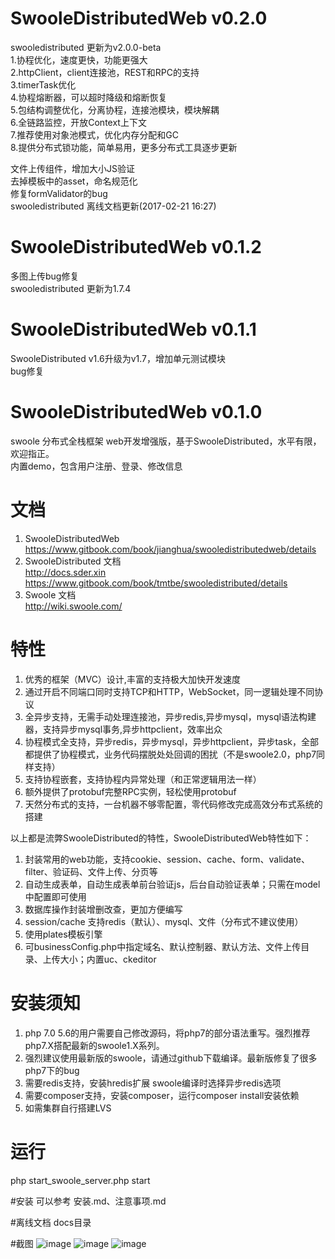 # SwooleDistributedWeb v0.2.0
swooledistributed 更新为v2.0.0-beta  
1.协程优化，速度更快，功能更强大  
2.httpClient，client连接池，REST和RPC的支持  
3.timerTask优化  
4.协程熔断器，可以超时降级和熔断恢复  
5.包结构调整优化，分离协程，连接池模块，模块解耦  
6.全链路监控，开放Context上下文  
7.推荐使用对象池模式，优化内存分配和GC  
8.提供分布式锁功能，简单易用，更多分布式工具逐步更新  

文件上传组件，增加大小JS验证  
去掉模板中的asset，命名规范化  
修复formValidator的bug  
swooledistributed 离线文档更新(2017-02-21 16:27)
# SwooleDistributedWeb v0.1.2
多图上传bug修复   
swooledistributed 更新为1.7.4
# SwooleDistributedWeb v0.1.1
SwooleDistributed v1.6升级为v1.7，增加单元测试模块  
bug修复
# SwooleDistributedWeb v0.1.0
swoole 分布式全栈框架 web开发增强版，基于SwooleDistributed，水平有限，欢迎指正。  
内置demo，包含用户注册、登录、修改信息

# 文档
1. SwooleDistributedWeb  
 https://www.gitbook.com/book/jianghua/swooledistributedweb/details
2. SwooleDistributed 文档  
 http://docs.sder.xin  
 https://www.gitbook.com/book/tmtbe/swooledistributed/details
3. Swoole 文档  
 http://wiki.swoole.com/

# 特性  
1. 优秀的框架（MVC）设计,丰富的支持极大加快开发速度  
2. 通过开启不同端口同时支持TCP和HTTP，WebSocket，同一逻辑处理不同协议  
3. 全异步支持，无需手动处理连接池，异步redis,异步mysql，mysql语法构建器，支持异步mysql事务,异步httpclient，效率出众  
4. 协程模式全支持，异步redis，异步mysql，异步httpclient，异步task，全部都提供了协程模式，业务代码摆脱处处回调的困扰（不是swoole2.0，php7同样支持）  
5. 支持协程嵌套，支持协程内异常处理（和正常逻辑用法一样）  
6. 额外提供了protobuf完整RPC实例，轻松使用protobuf  
7. 天然分布式的支持，一台机器不够零配置，零代码修改完成高效分布式系统的搭建  
  
以上都是流弊SwooleDistributed的特性，SwooleDistributedWeb特性如下：  
1. 封装常用的web功能，支持cookie、session、cache、form、validate、filter、验证码、文件上传、分页等  
2. 自动生成表单，自动生成表单前台验证js，后台自动验证表单；只需在model中配置即可使用  
3. 数据库操作封装增删改查，更加方便编写  
4. session/cache 支持redis（默认）、mysql、文件（分布式不建议使用）  
5. 使用plates模板引擎  
6. 可businessConfig.php中指定域名、默认控制器、默认方法、文件上传目录、上传大小；内置uc、ckeditor  

# 安装须知
1. php 7.0  5.6的用户需要自己修改源码，将php7的部分语法重写。强烈推荐php7.X搭配最新的swoole1.X系列。
2. 强烈建议使用最新版的swoole，请通过github下载编译。最新版修复了很多php7下的bug  
3. 需要redis支持，安装hredis扩展  swoole编译时选择异步redis选项  
4. 需要composer支持，安装composer，运行composer install安装依赖  
5. 如需集群自行搭建LVS  

# 运行
php start_swoole_server.php start  

#安装
可以参考  安装.md、注意事项.md

#离线文档
docs目录

#截图
![image](https://github.com/jianghua/SwooleDistributedWeb/blob/master/screenshots/login.jpg)
![image](https://github.com/jianghua/SwooleDistributedWeb/blob/master/screenshots/reg.png)
![image](https://github.com/jianghua/SwooleDistributedWeb/blob/master/screenshots/profile.jpg)